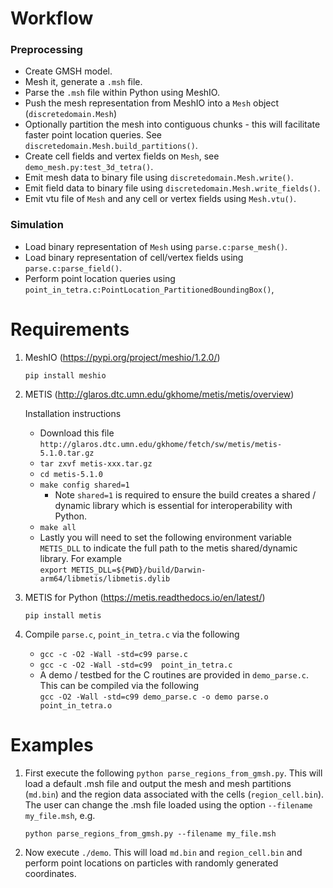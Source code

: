 # Workflow

### Preprocessing
* Create GMSH model.
* Mesh it, generate a `.msh` file.
* Parse the `.msh` file within Python using MeshIO.
* Push the mesh representation from MeshIO into a `Mesh` object (`discretedomain.Mesh`)
* Optionally partition the mesh into contiguous chunks - this will facilitate faster point location queries. See `discretedomain.Mesh.build_partitions()`.
* Create cell fields and vertex fields on `Mesh`, see `demo_mesh.py:test_3d_tetra()`.
* Emit mesh data to binary file using `discretedomain.Mesh.write()`.
* Emit field data to binary file using `discretedomain.Mesh.write_fields()`.
* Emit vtu file of `Mesh` and any cell or vertex fields using `Mesh.vtu()`.

### Simulation
* Load binary representation of `Mesh` using `parse.c:parse_mesh()`.
* Load binary representation of cell/vertex fields using `parse.c:parse_field()`.
* Perform point location queries using `point_in_tetra.c:PointLocation_PartitionedBoundingBox()`,



# Requirements

1. MeshIO  (https://pypi.org/project/meshio/1.2.0/)

    `pip install meshio`

   
2. METIS (http://glaros.dtc.umn.edu/gkhome/metis/metis/overview)

    Installation instructions

    * Download this file `http://glaros.dtc.umn.edu/gkhome/fetch/sw/metis/metis-5.1.0.tar.gz`
    * `tar zxvf metis-xxx.tar.gz`
    * `cd metis-5.1.0`
    * `make config shared=1`
        * Note `shared=1` is required to ensure the build creates a shared / dynamic library which is essential for interoperability with Python.
    * `make all`
    * Lastly you will need to set the following environment variable `METIS_DLL` to indicate the full path to the metis shared/dynamic library. For example  
        `export METIS_DLL=${PWD}/build/Darwin-arm64/libmetis/libmetis.dylib`

3. METIS for Python (https://metis.readthedocs.io/en/latest/)

    `pip install metis`
    
4. Compile `parse.c`, `point_in_tetra.c` via the following
    * `gcc -c -O2 -Wall -std=c99 parse.c`
    * `gcc -c -O2 -Wall -std=c99  point_in_tetra.c`
    * A demo / testbed for the C routines are provided in `demo_parse.c`. This can be compiled via the following  
    `gcc -O2 -Wall -std=c99 demo_parse.c -o demo parse.o point_in_tetra.o`
    

# Examples
1. First execute the following `python parse_regions_from_gmsh.py`. This will load a default .msh file and output the mesh and mesh partitions (`md.bin`) and the region data associated with the cells (`region_cell.bin`). The user can change the .msh file loaded using the option `--filename my_file.msh`, e.g. 
     ```
   python parse_regions_from_gmsh.py --filename my_file.msh
   ```
   
2. Now execute `./demo`. This will load `md.bin` and `region_cell.bin` and perform point locations on particles with randomly generated coordinates.